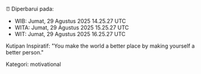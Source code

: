 ⏰ Diperbarui pada:
- WIB: Jumat, 29 Agustus 2025 14.25.27 UTC
- WITA: Jumat, 29 Agustus 2025 15.25.27 UTC
- WIT: Jumat, 29 Agustus 2025 16.25.27 UTC

Kutipan Inspiratif:
"You make the world a better place by making yourself a better person."


Kategori: motivational

